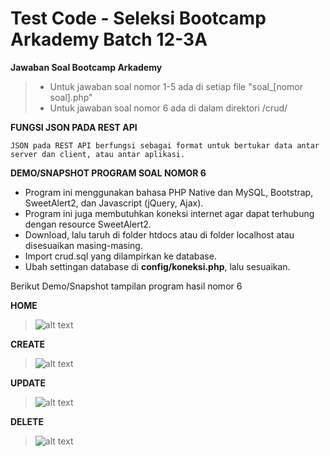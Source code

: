 # Test Code - Seleksi Bootcamp Arkademy Batch 12-3A
**Jawaban Soal Bootcamp Arkademy**
 
 >- Untuk jawaban soal nomor 1-5 ada di setiap file "soal_[nomor soal].php" 
 >- Untuk jawaban soal nomor 6 ada di dalam direktori /crud/
 
**FUNGSI JSON PADA REST API**

 ```JSON pada REST API berfungsi sebagai format untuk bertukar data antar server dan client, atau antar aplikasi.```
 
**DEMO/SNAPSHOT PROGRAM SOAL NOMOR 6**

- Program ini menggunakan bahasa PHP Native dan MySQL, Bootstrap, SweetAlert2, dan Javascript (jQuery, Ajax).
- Program ini juga membutuhkan koneksi internet agar dapat terhubung dengan resource SweetAlert2.
- Download, lalu taruh di folder htdocs atau di folder localhost atau disesuaikan masing-masing.
- Import crud.sql yang dilampirkan ke database.
- Ubah settingan database di **config/koneksi.php**, lalu sesuaikan.


 Berikut Demo/Snapshot tampilan program hasil nomor 6
 
 **HOME**
  >![alt text](https://github.com/goodguydul/arkademy3/blob/master/crud/docs/Screenshot_1.png)
  
 **CREATE**
  >![alt text](https://github.com/goodguydul/arkademy3/blob/master/crud/docs/Screenshot_2.png)
  
 **UPDATE**
  >![alt text](https://github.com/goodguydul/arkademy3/blob/master/crud/docs/Screenshot_3.png)
  
 **DELETE**
  >![alt text](https://github.com/goodguydul/arkademy3/blob/master/crud/docs/Screenshot_4.png)
  



